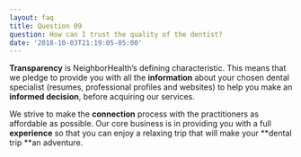 ```yaml
---
layout: faq
title: Question 09
question: How can I trust the quality of the dentist?
date: '2018-10-03T21:19:05-05:00'
---
```

**Transparency** is NeighborHealth’s defining characteristic. This means that we pledge to provide you with all the **information** about your chosen dental specialist (resumes, professional profiles and websites) to help you make an **informed decision**, before acquiring our services.

We strive to make the **connection** process with the practitioners as affordable as possible. Our core business is in providing you with a full **experience** so that you can enjoy a relaxing trip that will make your **dental trip **an adventure.
